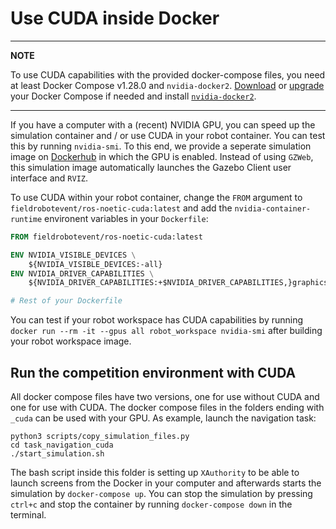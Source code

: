 # Use CUDA inside Docker
---
**NOTE**

To use CUDA capabilities with the provided docker-compose files, you need at least Docker Compose v1.28.0 and `nvidia-docker2`. [Download](https://docs.docker.com/compose/install/) or [upgrade](https://stackoverflow.com/questions/49839028/how-to-upgrade-docker-compose-to-latest-version) your Docker Compose if needed and install [`nvidia-docker2`](https://docs.nvidia.com/datacenter/cloud-native/container-toolkit/install-guide.html).

---

If you have a computer with a (recent) NVIDIA GPU, you can speed up the simulation container and / or use CUDA in your robot container. You can test this by running `nvidia-smi`. To this end, we provide a seperate simulation image on [Dockerhub](https://hub.docker.com/r/fieldrobotevent/simulation-cuda) in which the GPU is enabled. Instead of using `GZWeb`, this simulation image automatically launches the Gazebo Client user interface and `RVIZ`.

To use CUDA within your robot container, change the `FROM` argument to `fieldrobotevent/ros-noetic-cuda:latest` and add the `nvidia-container-runtime` environent variables in your `Dockerfile`:

```dockerfile
FROM fieldrobotevent/ros-noetic-cuda:latest

ENV NVIDIA_VISIBLE_DEVICES \
    ${NVIDIA_VISIBLE_DEVICES:-all}
ENV NVIDIA_DRIVER_CAPABILITIES \
    ${NVIDIA_DRIVER_CAPABILITIES:+$NVIDIA_DRIVER_CAPABILITIES,}graphics

# Rest of your Dockerfile
```
You can test if your robot workspace has CUDA capabilities by running `docker run --rm -it --gpus all robot_workspace nvidia-smi` after building your robot workspace image.

## Run the competition environment with CUDA
All docker compose files have two versions, one for use without CUDA and one for use with CUDA. The docker compose files in the folders ending with `_cuda` can be used with your GPU. As example, launch the navigation task:

```commandline
python3 scripts/copy_simulation_files.py
cd task_navigation_cuda
./start_simulation.sh
```

The bash script inside this folder is setting up `XAuthority` to be able to launch screens from the Docker in your computer and afterwards starts the simulation by `docker-compose up`. You can stop the simulation by pressing `ctrl+c` and stop the container by running `docker-compose down` in the terminal. 
